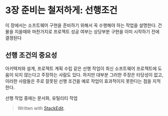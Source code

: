 # 3장 준비는 철저하게: 선행조건

이 장에서는 소프트웨어 구현을 준비하기 위해서 꼭 수행해야 하는 작업을 설명한다. 건물을 지을때와 마찬가지로 프로젝트 성공 여부는 상당부분 구현을 이미 시작하기 전에 결졍된다 

## 선행 조건의 중요성

아키텍처와 설계, 프로젝트 계획 수립 같은 선행 작업이 최신 소프트웨어 프로젝트에 도움이 되지 않는다고 주장하는 사람도 있다. 하지만 대부분 그러한 주장은 타당성이 없고, 이러한 사람들은 주로 잘못된 선행 조건을 예로 작업이 효과적이지 못한다는 점을 지적한다. 

선행 작업 중에는 문서화, 유틸리티 작업

> Written with [StackEdit](https://stackedit.io/).
<!--stackedit_data:
eyJoaXN0b3J5IjpbLTMwOTc4OTI0OCwzMjYzMzMwMTgsLTE1Mj
QzOTgyMF19
-->